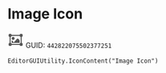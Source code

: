 # Image Icon
![](/img/Image%20Icon.png)
GUID: `442822075502377251`
```
EditorGUIUtility.IconContent("Image Icon")
```
